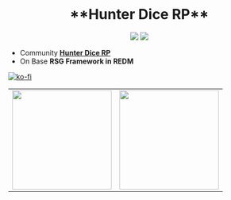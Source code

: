 <div id="user-content-toc">
  <ul align="center">
    <summary><h1 style="display: inline-block">**Hunter Dice RP**</h1></summary>
     <img src="https://storage.ko-fi.com/cdn/useruploads/dac5957f-f922-4054-a15d-61a79f934582_png_c391802f-9ab7-4d90-8c71-cde9be3c32c7cover.png" />
    <a href="https://linktr.ee/sadicius">
    <img src="https://img.shields.io/badge/-Linktr-000000?style=flat-square&logo=github&logoColor=white">
    </a>
  </ul>
  </p>
</div>

- Community [**Hunter Dice RP**](https://discord.gg/Vh3ufED3Hj)
- On Base **RSG Framework in REDM**

[![ko-fi](https://ko-fi.com/img/githubbutton_sm.svg)](https://ko-fi.com/P5P5X6OMW)

<div align="center">
  <table>
    <tr>
      <td><img height="200px" src="https://github-readme-stats.vercel.app/api?username=Hunter-Dice-RP&show_icons=true&theme=dark" /></td>
      <td><img height="200px" src="https://github-readme-stats.vercel.app/api/top-langs/?username=Hunter-Dice-RP&layout=compact&show_icons=true&theme=dark" /></td>
    </tr>
  </table>
</div>

<div id="user-content-toc">
  <ul align="center">
    <a href="https://skillicons.dev">
    </a>
  </ul>
</div>

